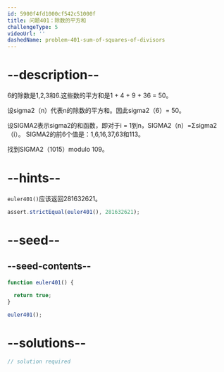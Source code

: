 ```yaml
---
id: 5900f4fd1000cf542c51000f
title: 问题401：除数的平方和
challengeType: 5
videoUrl: ''
dashedName: problem-401-sum-of-squares-of-divisors
---
```


# --description--

6的除数是1,2,3和6.这些数的平方和是1 + 4 + 9 + 36 = 50。

设sigma2（n）代表n的除数的平方和。因此sigma2（6）= 50。

设SIGMA2表示sigma2的和函数，即对于i = 1到n，SIGMA2（n）=Σsigma2（i）。 SIGMA2的前6个值是：1,6,16,37,63和113。

找到SIGMA2（1015）modulo 109。

# --hints--

`euler401()`应该返回281632621。

```js
assert.strictEqual(euler401(), 281632621);
```

# --seed--

## --seed-contents--

```js
function euler401() {

  return true;
}

euler401();
```

# --solutions--

```js
// solution required
```
